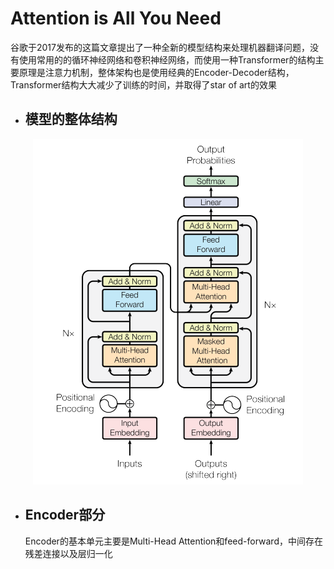 # Attention is All You Need

   谷歌于2017发布的这篇文章提出了一种全新的模型结构来处理机器翻译问题，没有使用常用的的循环神经网络和卷积神经网络，而使用一种Transformer的结构主要原理是注意力机制，整体架构也是使用经典的Encoder-Decoder结构，Transformer结构大大减少了训练的时间，并取得了star of art的效果
* ## 模型的整体结构
<div align=center><img src="https://github.com/fate-fight/paper/blob/master/images/transformer.png"></div>

* ## Encoder部分
   Encoder的基本单元主要是Multi-Head Attention和feed-forward，中间存在残差连接以及层归一化
